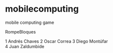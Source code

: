 mobilecomputing
===============

mobile computing game

RompeBloques

1 Andrés Chaves
2 Oscar Correa
3 Diego Montúfar                       
4 Juan Zaldumbide

